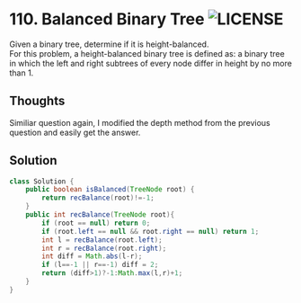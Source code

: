 # 110. Balanced Binary Tree ![LICENSE](https://img.shields.io/badge/Rank-Easy-green) 
Given a binary tree, determine if it is height-balanced.  
For this problem, a height-balanced binary tree is defined as: a binary tree in which the left and right subtrees of every node differ in height by no more than 1.  
## Thoughts
Similiar question again, I modified the depth method from the previous question and easily get the answer.

## Solution
```java
class Solution {
    public boolean isBalanced(TreeNode root) {
        return recBalance(root)!=-1;
    }
    public int recBalance(TreeNode root){
        if (root == null) return 0;
        if (root.left == null && root.right == null) return 1;
        int l = recBalance(root.left);
        int r = recBalance(root.right);
        int diff = Math.abs(l-r);
        if (l==-1 || r==-1) diff = 2;
        return (diff>1)?-1:Math.max(l,r)+1;
    }
}
```
